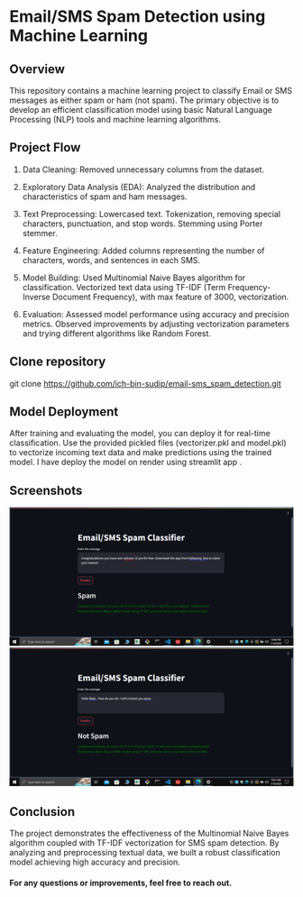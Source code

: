
# Email/SMS Spam Detection using Machine Learning

## Overview
This repository contains a machine learning project to classify Email or SMS messages as either spam or ham (not spam). The primary objective is to develop an efficient classification model using basic Natural Language Processing (NLP) tools and machine learning algorithms.

## Project Flow
1. Data Cleaning: Removed unnecessary columns from the dataset.
2. Exploratory Data Analysis (EDA): Analyzed the distribution and characteristics of spam and ham messages.
3. Text Preprocessing:
Lowercased text.
Tokenization, removing special characters, punctuation, and stop words.
Stemming using Porter stemmer. 

4. Feature Engineering: Added columns representing the number of characters, words, and sentences in each SMS.  
5. Model Building:
Used Multinomial Naive Bayes algorithm for classification.
Vectorized text data using TF-IDF (Term Frequency-Inverse Document Frequency), with max feature of 3000, vectorization.

6. Evaluation:
Assessed model performance using accuracy and precision metrics.
Observed improvements by adjusting vectorization parameters and trying different algorithms like Random Forest.

## Clone repository
git clone https://github.com/ich-bin-sudip/email-sms_spam_detection.git

## Model Deployment
After training and evaluating the model, you can deploy it for real-time classification. Use the provided pickled files (vectorizer.pkl and model.pkl) to vectorize incoming text data and make predictions using the trained model. I have deploy the model on render using streamlit app . 

## Screenshots
![Spam Screenshot](spam.png)
![Ham Screenshot](ham.png)


## Conclusion
The project demonstrates the effectiveness of the Multinomial Naive Bayes algorithm coupled with TF-IDF vectorization for SMS spam detection. By analyzing and preprocessing textual data, we built a robust classification model achieving high accuracy and precision.

#### For any questions or improvements, feel free to reach out.







